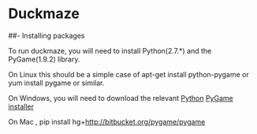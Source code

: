 Duckmaze
========

##- Installing packages

To run duckmaze, you will need to install Python(2.7.*) and the PyGame(1.9.2) library. 

On Linux this should be a simple case of apt-get install python-pygame or yum install pygame or similar.

On Windows, you will need to download the relevant [Python](https://www.python.org/download/releases/2.7/) [PyGame installer](http://www.lfd.uci.edu/~gohlke/pythonlibs/#pygame)

On Mac , pip install hg+http://bitbucket.org/pygame/pygame